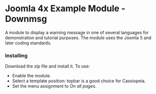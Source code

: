# Joomla 4x Example Module - Downmsg

A module to display a warning message in one of several languages for demonstration and tutorial purposes. The module uses the Joomla 5 and later coding standards.

### Installing

Download the zip file and install it. To use:

- Enable the module.
- Select a template position: topbar is a good choice for Cassiopeia.
- Set the menu assignment to *On all pages*.



